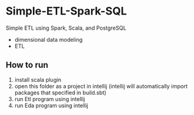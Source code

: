 # Simple-ETL-Spark-SQL
Simple ETL using Spark, Scala, and PostgreSQL
- dimensional data modeling 
- ETL

## How to run
1. install scala plugin 
2. open this folder as a project in intellij (intellij will automatically import packages that specified in build.sbt)
3. run Etl program using intellij
4. run Eda program using intellij
